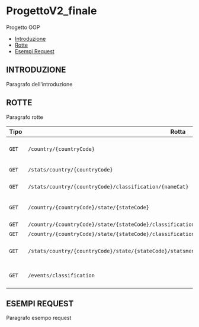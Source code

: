# ProgettoV2_finale
Progetto OOP

* [Introduzione](#introduzione)
* [Rotte](#rotte)
* [Esempi Request](#esempi_request)


<div id = introduzione />

## INTRODUZIONE
Paragrafo dell'introduzione

<div id = rotte />

## ROTTE
Paragrafo rotte

|**Tipo**| **Rotta**                                                             | **Descrizione**                   |**Parametri**                                            |
|--------|-----------------------------------------------------------------------|-----------------------------------|---------------------------------------------------------|
|` GET ` | `/country/{countryCode}`                                              |Restituisce il numero degli eventi | `countryCode`                                           |
|` GET ` | `/stats/country/{countryCode}`                                        |Restituisce le statistiche         | `countryCode`,`                                         |
|` GET ` | `/stats/country/{countryCode}/classification/{nameCat}`               |Restituisce le statistiche         | `countryCode`,`nameCat`                                 |
|` GET ` | `/country/{countryCode}/state/{stateCode}`                            |Restituisce il numero degli eventi | `countryCode`,`stateCode`                               |
|` GET ` | `/country/{countryCode}/state/{stateCode}/classification/{nameClass}` |                                   | `countryCode`,`stateCode`,`nameClass`                   |
|` GET ` | `/country/{countryCode}/state/{stateCode}/classification/{nameClass}/startdate/{start}/enddate/{end}`|    | `countryCode`,`stateCode`,`nameClass`,`start`,`end`     |
|` GET ` | `/stats/country/{countryCode}/state/{stateCode}/statsmensili/{anno}`  |Restituisce le statistiche annuali | `countryCode`,`stateCode`,`anno`                        |
|` GET ` | `/events/classification`                                              |Restituisce tutte le classificazioni|                                                        |                    

## ESEMPI REQUEST
Paragrafo esempo request
